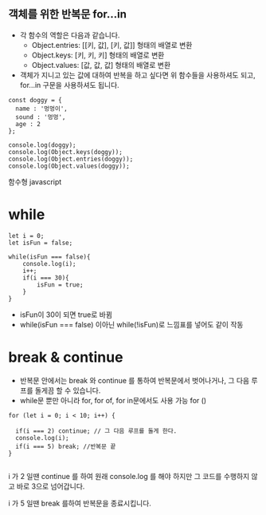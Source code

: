 ## 객체를 위한 반복문 for...in

- 각 함수의 역할은 다음과 같습니다.
   - Object.entries: [[키, 값], [키, 값]] 형태의 배열로 변환
   - Object.keys: [키, 키, 키] 형태의 배열로 변환
   - Object.values: [값, 값, 값] 형태의 배열로 변환
- 객체가 지니고 있는 값에 대하여 반복을 하고 싶다면 위 함수들을 사용하셔도 되고, for...in 구문을 사용하셔도 됩니다.

```
const doggy = {
  name : '멍멍이',
  sound : '멍멍',
  age : 2
};

console.log(doggy);
console.log(Object.keys(doggy));
console.log(Object.entries(doggy));
console.log(Object.values(doggy));
```

함수형 javascript


# while

```
let i = 0;
let isFun = false;

while(isFun === false){
    console.log(i);
    i++;
    if(i === 30){
        isFun = true;
    }
}
```

- isFun이 30이 되면 true로 바뀜
- while(isFun === false) 이아닌 while(!isFun)로 느낌표를 넣어도 같이 작동

# break & continue
- 반복문 안에서는 break 와 continue 를 통하여 반복문에서 벗어나거나, 그 다음 루프를 돌게끔 할 수 있습니다.
- while문 뿐만 아니라 for, for of, for in문에서도 사용 가능
for ()

```
for (let i = 0; i < 10; i++) {

  if(i === 2) continue; // 그 다음 루프를 돌게 한다.
  console.log(i);
  if(i === 5) break; //반복문 끝
}


```
i 가 2 일땐 continue 를 하여 원래 console.log 를 해야 하지만 그 코드를 수행하지 않고 바로 3으로 넘어갑니다.

i 가 5 일땐 break 를하여 반복문을 종료시킵니다.